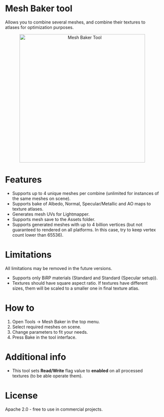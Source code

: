 # Mesh Baker tool
Allows you to combine several meshes, and combine their textures to atlases for optimization purposes.

<p align="center">
    <img src="https://dzhuraev.com/GithubData/MeshBakerTool01.png" width="410" height="419" alt="Mesh Baker Tool">
</p>

# Features
- Supports up to 4 unique meshes per combine (unlimited for instances of the same meshes on scene).
- Supports bake of Albedo, Normal, Specular/Metallic and AO maps to texture atlases. 
- Generates mesh UVs for Lightmapper.
- Supports mesh save to the Assets folder.
- Supports generated meshes with up to 4 billion vertices (but not guaranteed to rendered on all platforms. In this case, try to keep vertex count lower than 65536).

# Limitations
All limitations may be removed in the future versions.
- Supports only BiRP materials (Standard and Standard (Specular setup)).
- Textures should have square aspect ratio. If textures have different sizes, them will be scaled to a smaller one in final texture atlas.

# How to
1. Open Tools -> Mesh Baker in the top menu. 
2. Select required meshes on scene.
3. Change parameters to fit your needs.
4. Press Bake in the tool interface.

# Additional info
- This tool sets **Read/Write** flag value to **enabled** on all processed textures (to be able operate them).

# License
Apache 2.0 - free to use in commercial projects.
